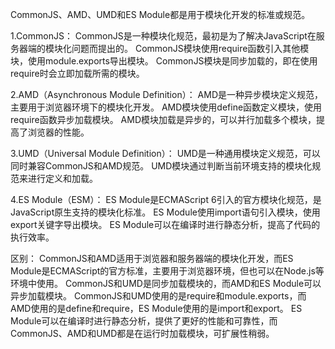CommonJS、AMD、UMD和ES Module都是用于模块化开发的标准或规范。

1.CommonJS：
CommonJS是一种模块化规范，最初是为了解决JavaScript在服务器端的模块化问题而提出的。
CommonJS模块使用require函数引入其他模块，使用module.exports导出模块。
CommonJS模块是同步加载的，即在使用require时会立即加载所需的模块。


2.AMD（Asynchronous Module Definition）：
AMD是一种异步模块定义规范，主要用于浏览器环境下的模块化开发。
AMD模块使用define函数定义模块，使用require函数异步加载模块。
AMD模块加载是异步的，可以并行加载多个模块，提高了浏览器的性能。

3.UMD（Universal Module Definition）：
UMD是一种通用模块定义规范，可以同时兼容CommonJS和AMD规范。
UMD模块通过判断当前环境支持的模块化规范来进行定义和加载。

4.ES Module（ESM）：
ES Module是ECMAScript 6引入的官方模块化规范，是JavaScript原生支持的模块化标准。
ES Module使用import语句引入模块，使用export关键字导出模块。
ES Module可以在编译时进行静态分析，提高了代码的执行效率。

区别：
CommonJS和AMD适用于浏览器和服务器端的模块化开发，而ES Module是ECMAScript的官方标准，主要用于浏览器环境，但也可以在Node.js等环境中使用。
CommonJS和UMD是同步加载模块的，而AMD和ES Module可以异步加载模块。
CommonJS和UMD使用的是require和module.exports，而AMD使用的是define和require，ES Module使用的是import和export。
ES Module可以在编译时进行静态分析，提供了更好的性能和可靠性，而CommonJS、AMD和UMD都是在运行时加载模块，可扩展性稍弱。